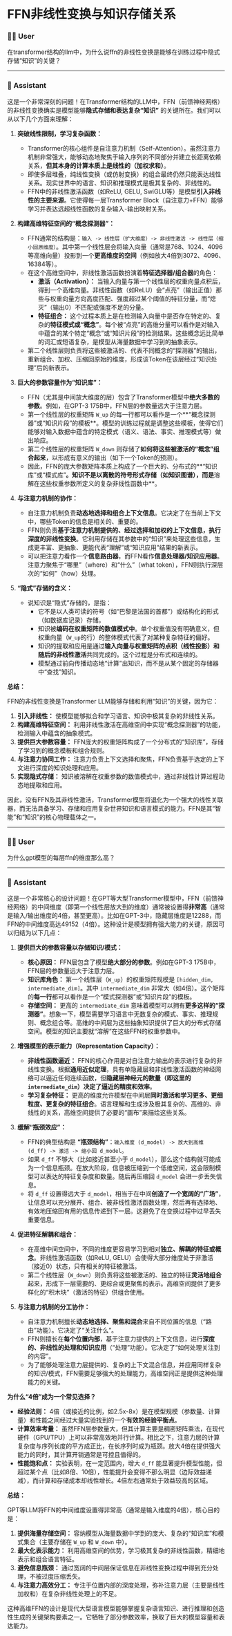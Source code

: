 # FFN非线性变换与知识存储关系

### 🧑‍💻 User

在transformer结构的llm中，为什么说ffn的非线性变换是能够在训练过程中隐式存储“知识”的关键？

---

### 🤖 Assistant

这是一个非常深刻的问题！在Transformer结构的LLM中，FFN（前馈神经网络）的非线性变换确实是模型能够**隐式存储和表达复杂“知识”** 的关键所在。我们可以从以下几个方面来理解：

1.  **突破线性限制，学习复杂函数：**
    *   Transformer的核心组件是自注意力机制（Self-Attention）。虽然注意力机制非常强大，能够动态地聚焦于输入序列的不同部分并建立长距离依赖关系，**但其本身的计算本质上是线性的（加权求和）**。
    *   即使多层堆叠，纯线性变换（或仿射变换）的组合最终仍然只能表达线性关系。现实世界中的语言、知识和推理模式是极其复杂的、非线性的。
    *   FFN中的非线性激活函数（如ReLU, GELU, SwiGLU等）是模型**引入非线性的主要来源**。它使得每一层Transformer Block（自注意力+FFN）能够学习并表达远超线性函数的复杂输入-输出映射关系。

2.  **构建高维特征空间的“概念探测器”：**
    *   FFN通常的结构是：`输入 -> 线性层（扩大维度）-> 非线性激活 -> 线性层（缩小回原维度）`。其中第一个线性层会将输入向量（通常是768、1024、4096等高维向量）投影到一个**更高维度的空间**（例如放大4倍到3072、4096、16384等）。
    *   在这个高维空间中，非线性激活函数扮演着**特征选择器/组合器**的角色：
        *   **激活（Activation）：** 当输入向量与第一个线性层的权重向量点积后，得到一个高维向量。非线性函数（如ReLU）会“点亮”（输出正值）那些与权重向量方向高度匹配、强度超过某个阈值的特征分量，而“熄灭”（输出0）不匹配或强度不足的分量。
        *   **特征组合：** 这个过程本质上是在检测输入向量中是否存在特定的、复杂的**特征模式或“概念”**。每个被“点亮”的高维分量可以看作是对输入中蕴含的某个特定“概念”或“知识片段”的检测结果。这些概念远比简单的词汇或短语复杂，是模型从海量数据中学习到的抽象表示。
    *   第二个线性层则负责将这些被激活的、代表不同概念的“探测器”的输出，重新组合、加权、压缩回原始的维度，形成该Token在该层经过“知识处理”后的新表示。

3.  **巨大的参数容量作为“知识库”：**
    *   FFN（尤其是中间放大维度的层）包含了Transformer模型中**绝大多数的参数**。例如，在GPT-3 175B中，FFN层的参数量远大于注意力层。
    *   第一个线性层的权重矩阵 `W_up` 的每一行都可以看作是一个**“概念探测器”或“知识片段”的模板**。模型的训练过程就是调整这些模板，使得它们能够对输入数据中蕴含的特定模式（语义、语法、事实、推理模式等）做出响应。
    *   第二个线性层的权重矩阵 `W_down` 则存储了**如何将这些被激活的“概念”组合起来**，以形成有意义的输出（如下一个Token的预测）。
    *   因此，FFN的庞大参数矩阵本质上构成了一个巨大的、分布式的**“知识库”或“模式库”**。知识不是以离散的符号形式存储（如知识图谱），而是**溶解在这些权重参数所定义的复杂非线性函数中**。

4.  **与注意力机制的协作：**
    *   自注意力机制负责**动态地选择和组合上下文信息**。它决定了在当前上下文中，哪些Token的信息是相关的、重要的。
    *   FFN则负责**基于注意力机制提供的、经过选择和加权的上下文信息，执行深度的非线性变换**。它利用存储在其参数中的“知识”来处理这些信息，生成更丰富、更抽象、更能代表“理解”或“知识应用”结果的新表示。
    *   可以把注意力看作一个**信息路由器**，而FFN看作**信息处理器/知识应用器**。注意力聚焦于“哪里”（where）和“什么”（what token），FFN则执行深层次的“如何”（how）处理。

5.  **“隐式”存储的含义：**
    *   说知识是“隐式”存储的，是指：
        *   它不是以人类可读的符号（如“巴黎是法国的首都”）或结构化的形式（如数据库记录）存储。
        *   知识被**编码在权重矩阵的数值模式中**。单个权重值没有明确意义，但权重向量（`W_up`的行）的整体模式代表了对某种复杂特征的偏好。
        *   知识的提取和应用是通过**输入向量与权重矩阵的点积（线性投影）和随后的非线性激活**共同完成的。这个过程是分布式和连续的。
        *   模型通过前向传播动态地“计算”出知识，而不是从某个固定的存储器中“查找”知识。

**总结：**

FFN的非线性变换是Transformer LLM能够存储和利用“知识”的关键，因为它：

1.  **引入非线性：** 使模型能够拟合和学习语言、知识中极其复杂的非线性关系。
2.  **构建高维特征空间：** 利用非线性激活在高维空间中实现“概念探测器”的功能，检测输入中蕴含的抽象模式。
3.  **提供巨大参数容量：** FFN庞大的权重矩阵构成了一个分布式的“知识库”，存储了学习到的概念模板和组合规则。
4.  **与注意力协同工作：** 注意力负责上下文选择和聚焦，FFN负责基于选定的上下文进行深度的知识处理和应用。
5.  **实现隐式存储：** 知识被溶解在权重参数的数值模式中，通过非线性计算过程动态地提取和应用。

因此，没有FFN及其非线性激活，Transformer模型将退化为一个强大的线性关联器，而无法具备学习、存储和应用复杂世界知识和语言模式的能力。FFN是其“智能”和“知识”的核心物理载体之一。

---

### 🧑‍💻 User

为什么gpt模型的每层ffn的维度那么高？

---

### 🤖 Assistant

这是一个非常核心的设计问题！在GPT等大型Transformer模型中，FFN（前馈神经网络）的中间维度（即第一个线性层放大到的维度）通常被设置得**非常高**（通常是输入/输出维度的4倍，甚至更高）。比如在GPT-3中，隐藏层维度是12288，而FFN的中间维度高达49152（4倍）。这种设计是模型拥有强大能力的关键，原因可以归结为以下几点：

1.  **提供巨大的参数容量以存储知识/模式：**
    *   **核心原因：** FFN层包含了模型**绝大部分的参数**。例如在GPT-3 175B中，FFN层的参数量远大于注意力层。
    *   **知识库角色：** 第一个线性层（`W_up`）的权重矩阵规模是 `[hidden_dim, intermediate_dim]`。其中 `intermediate_dim` 非常大（如4倍）。这个矩阵的**每一行**都可以看作是一个“模式探测器”或“知识片段”的模板。
    *   **存储空间：** 更高的 `intermediate_dim` 意味着模型可以拥有**更多这样的“探测器”**。想象一下，模型需要学习语言中无数复杂的模式、事实、推理规则、概念组合等。高维的中间层为这些抽象知识提供了巨大的分布式存储空间。模型的知识主要就“溶解”在这些FFN的权重参数中。

2.  **增强模型的表示能力（Representation Capacity）：**
    *   **非线性函数逼近：** FFN的核心作用是对自注意力输出的表示进行复杂的非线性变换。根据**通用近似定理**，具有单隐藏层和非线性激活函数的神经网络可以逼近任何连续函数，但**隐藏层神经元的数量（即这里的 `intermediate_dim`）决定了逼近的精度和效率**。
    *   **学习复杂特征：** 更高的维度允许模型在中间层**同时激活和学习更多、更细粒度、更复杂的特征组合**。语言理解和生成涉及极其复杂的、高维的、非线性的关系，高维空间提供了必要的“画布”来描绘这些关系。

3.  **缓解“瓶颈效应”：**
    *   FFN的典型结构是 **“瓶颈结构”**：`输入维度 (d_model) -> 放大到高维 (d_ff) -> 激活 -> 缩小回 d_model`。
    *   如果 `d_ff` 不够大（比如接近甚至小于 `d_model`），那么这个结构就可能成为一个信息瓶颈。在放大阶段，信息被压缩到一个低维空间，这会限制模型可以表达的特征复杂度和数量。随后再压缩回 `d_model` 会进一步丢失信息。
    *   将 `d_ff` 设置得远大于 `d_model`，相当于在中间**创造了一个宽阔的“广场”**，让信息可以充分展开、组合、被非线性激活函数处理，然后再有选择地、有效地压缩回有用的信息传递到下一层。这避免了在变换过程中过早丢失重要信息。

4.  **促进特征解耦和组合：**
    *   在高维中间空间中，不同的维度更容易学习到相对**独立、解耦的特征或概念**。非线性激活函数（如ReLU, GELU）会使得大部分维度处于非激活（接近0）状态，只有相关的特征被激活。
    *   第二个线性层（`W_down`）则负责将这些被激活的、独立的特征**灵活地组合**起来，形成下一层需要的、更综合或更聚焦的表示。高维空间提供了更多样化的“积木块”（激活的特征）供组合使用。

5.  **与注意力机制的分工协作：**
    *   自注意力机制擅长**动态地选择、聚焦和混合**来自不同位置的信息（“路由”功能）。它决定了“关注什么”。
    *   FFN则擅长在**每个位置内部**，基于注意力提供的上下文信息，进行**深度的、非线性的处理和知识应用**（“处理”功能）。它决定了“如何处理关注到的内容”。
    *   为了能够处理注意力层提供的、复杂的上下文混合信息，并应用同样复杂的知识/模式，FFN需要足够强大的处理能力，高维空间正是提供这种处理能力的关键。

**为什么“4倍”成为一个常见选择？**

*   **经验法则：** 4倍（或接近的比例，如2.5x-8x）是在模型规模（参数量、计算量）和性能之间经过大量实验找到的一个**有效的经验平衡点**。
*   **计算效率考量：** 虽然FFN层参数量大，但其计算主要是稠密矩阵乘法，在现代硬件（GPU/TPU）上可以非常高效地并行计算。相比之下，注意力层的计算复杂度与序列长度的平方成正比，在长序列时成为瓶颈。放大4倍在提供强大能力的同时，其计算开销通常是可控且值得的。
*   **性能饱和点：** 实验表明，在一定范围内，增大 `d_ff` 能显著提升模型性能，但超过某个点（比如8倍、10倍），性能提升会变得不那么明显（边际效益递减），而计算和存储成本却线性增长。4倍左右通常处于效益较高的区域。

**总结：**

GPT等LLM将FFN的中间维度设置得非常高（通常是输入维度的4倍），核心目的是：

1.  **提供海量存储空间：** 容纳模型从海量数据中学到的庞大、复杂的“知识库”和模式集合（主要存储在 `W_up` 和 `W_down` 中）。
2.  **最大化表示能力：** 利用高维空间的优势，学习极其复杂的非线性函数，精细地表示和组合语言特征。
3.  **避免信息瓶颈：** 通过宽阔的中间层保证信息在非线性变换过程中得到充分处理，不被过度压缩丢失。
4.  **与注意力高效分工：** 专注于位置内部的深度处理，弥补注意力层（主要是线性加权和）在复杂非线性处理上的不足。

这种高维FFN的设计是现代大型语言模型能够掌握复杂语言知识、进行推理和创造性生成的关键架构要素之一。它牺牲了部分参数效率，换取了巨大的模型容量和表达能力。